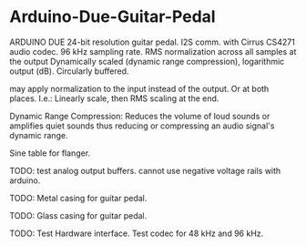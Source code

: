 # Arduino-Due-Guitar-Pedal

ARDUINO DUE 24-bit resolution guitar pedal.
I2S comm. with Cirrus CS4271 audio codec. 
96 kHz sampling rate.
RMS normalization across all samples at the output
Dynamically scaled (dynamic range compression), logarithmic output (dB).
Circularly buffered.

may apply normalization to the input instead of the output.  Or at both places.  I.e.: Linearly scale, then RMS scaling at the end.

Dynamic Range Compression:
  Reduces the volume of loud sounds or amplifies quiet sounds thus reducing or compressing an audio signal's dynamic range.
  
Sine table for flanger.

TODO: test analog output buffers. cannot use negative voltage rails with arduino.

TODO: Metal casing for guitar pedal.

TODO: Glass casing for guitar pedal.

TODO: Test Hardware interface. Test codec for 48 kHz and 96 kHz.
